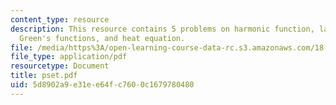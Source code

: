 ```yaml
---
content_type: resource
description: This resource contains 5 problems on harmonic function, laplacian coordinates,
  Green's functions, and heat equation.
file: /media/https%3A/open-learning-course-data-rc.s3.amazonaws.com/18-152-introduction-to-partial-differential-equations-fall-2005/5d8902a9e31ee64fc7600c1679780480_pset.pdf
file_type: application/pdf
resourcetype: Document
title: pset.pdf
uid: 5d8902a9-e31e-e64f-c760-0c1679780480
---
```

